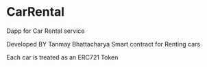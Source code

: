 # CarRental
Dapp for Car Rental service

Developed BY Tanmay Bhattacharya
Smart contract for Renting cars

Each car is treated as an ERC721 Token

